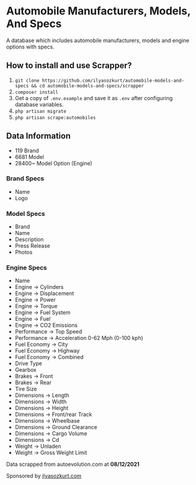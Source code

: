 # Automobile Manufacturers, Models, And Specs
A database which includes automobile manufacturers, models and engine options with specs.

## How to install and use Scrapper?

1. `git clone https://github.com/ilyasozkurt/automobile-models-and-specs && cd automobile-models-and-specs/scrapper`
1. `composer install`
3. Get a copy of `.env.example` and save it as `.env` after configuring database variables.
4. `php artisan migrate`
5. `php artisan scrape:automobiles`

## Data Information
* 119 Brand
* 6681 Model
* 28400~ Model Option (Engine)

### Brand Specs
* Name
* Logo

### Model Specs
* Brand
* Name
* Description
* Press Release
* Photos

### Engine Specs
* Name
* Engine -> Cylinders
* Engine -> Displacement
* Engine -> Power
* Engine -> Torque
* Engine -> Fuel System
* Engine -> Fuel
* Engine -> CO2 Emissions
* Performance -> Top Speed
* Performance -> Acceleration 0-62 Mph (0-100 kph)
* Fuel Economy -> City
* Fuel Economy -> Highway
* Fuel Economy -> Combined
* Drive Type
* Gearbox
* Brakes -> Front
* Brakes -> Rear
* Tire Size
* Dimensions -> Length
* Dimensions -> Width
* Dimensions -> Height
* Dimensions -> Front/rear Track
* Dimensions -> Wheelbase
* Dimensions -> Ground Clearance
* Dimensions -> Cargo Volume
* Dimensions -> Cd
* Weight -> Unladen
* Weight -> Gross Weight Limit

Data scrapped from autoevolution.com at **08/12/2021**

Sponsored by [ilyasozkurt.com](https://ilyasozkurt.com "PHP Developer")
